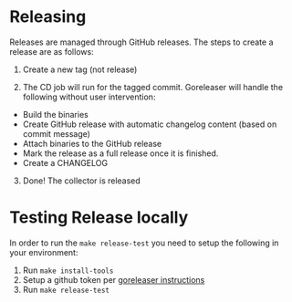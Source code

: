 # Releasing
Releases are managed through GitHub releases. The steps to create a release are as follows:

1. Create a new tag (not release)

2. The CD job will run for the tagged commit. Goreleaser will handle the following without user intervention:
  - Build the binaries
  - Create GitHub release with automatic changelog content (based on commit message)
  - Attach binaries to the GitHub release
  - Mark the release as a full release once it is finished.
  - Create a CHANGELOG

3. Done! The collector is released

# Testing Release locally

In order to run the `make release-test` you need to setup the following in your environment:

1. Run `make install-tools`
2. Setup a github token per [goreleaser instructions](https://goreleaser.com/scm/github/#api-token)
3. Run `make release-test`
